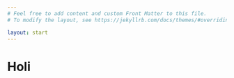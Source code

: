 ```yaml
---
# Feel free to add content and custom Front Matter to this file.
# To modify the layout, see https://jekyllrb.com/docs/themes/#overriding-theme-defaults

layout: start
---
```


# Holi